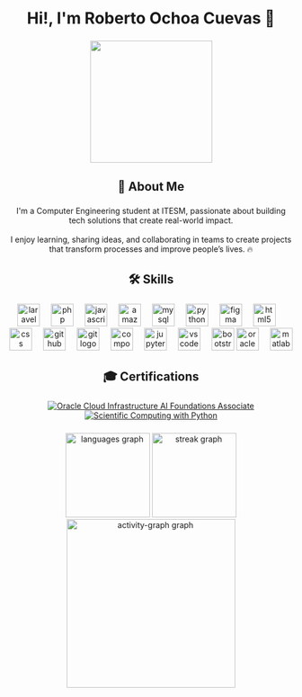 <h1 align="center">Hi!, I'm Roberto Ochoa Cuevas 👋</h1>

###

<div align="center">
  <img height="217" src="https://pbs.twimg.com/media/FNVyspAXwAEHS6X.jpg"  />
</div>

###

<h2 align="center">🚀 About Me</h2>

###

<p align="center">I'm a Computer Engineering student at ITESM, passionate about building tech solutions that create real-world impact.<br><br>I enjoy learning, sharing ideas, and collaborating in teams to create projects that transform processes and improve people’s lives. 🔥</p>

###

<h2 align="center">🛠 Skills</h2>

###

<div align="center">
  <img src="https://cdn.jsdelivr.net/gh/devicons/devicon/icons/laravel/laravel-original.svg" height="40" alt="laravel logo"  />
  <img width="12" />
  <img src="https://cdn.jsdelivr.net/gh/devicons/devicon/icons/php/php-original.svg" height="40" alt="php logo"  />
  <img width="12" />
  <img src="https://cdn.jsdelivr.net/gh/devicons/devicon/icons/javascript/javascript-original.svg" height="40" alt="javascript logo"  />
  <img width="12" />
  <img src="https://skillicons.dev/icons?i=aws" height="40" alt="amazonwebservices logo"  />
  <img width="12" />
  <img src="https://cdn.jsdelivr.net/gh/devicons/devicon/icons/mysql/mysql-original.svg" height="40" alt="mysql logo"  />
  <img width="12" />
  <img src="https://cdn.jsdelivr.net/gh/devicons/devicon/icons/python/python-original.svg" height="40" alt="python logo"  />
  <img width="12" />
  <img src="https://cdn.jsdelivr.net/gh/devicons/devicon/icons/figma/figma-original.svg" height="40" alt="figma logo"  />
  <img width="12" />
  <img src="https://cdn.jsdelivr.net/gh/devicons/devicon/icons/html5/html5-original.svg" height="40" alt="html5 logo"  />
  <img width="12" />
  <img src="https://cdn.jsdelivr.net/gh/devicons/devicon/icons/css3/css3-original.svg" height="40" alt="css logo"  />
  <img width="12" />
  <img src="https://cdn.jsdelivr.net/gh/devicons/devicon/icons/github/github-original.svg" height="40" alt="github logo"  />
  <img width="12" />
  <img src="https://cdn.jsdelivr.net/gh/devicons/devicon/icons/git/git-original.svg" height="40" alt="git logo"  />
  <img width="12" />
  <img src="https://cdn.jsdelivr.net/gh/devicons/devicon/icons/composer/composer-original.svg" height="40" alt="composer logo"  />
  <img width="12" />
  <img src="https://cdn.jsdelivr.net/gh/devicons/devicon/icons/jupyter/jupyter-original.svg" height="40" alt="jupyter logo"  />
  <img width="12" />
  <img src="https://cdn.jsdelivr.net/gh/devicons/devicon/icons/vscode/vscode-original.svg" height="40" alt="vscode logo"  />
  <img width="12" />
  <img src="https://cdn.jsdelivr.net/gh/devicons/devicon/icons/bootstrap/bootstrap-original.svg" height="40" alt="bootstrap logo"  />
  <img src="https://cdn.jsdelivr.net/gh/devicons/devicon/icons/oracle/oracle-original.svg" height="40" alt="oracle logo"  />
   <img width="12" />
  <img src="https://cdn.jsdelivr.net/gh/devicons/devicon/icons/matlab/matlab-original.svg" height="40" alt="matlab logo"  />
</div>

###

<h2 align="center">🎓 Certifications</h2>

###

<div align="center">

  <!-- Oracle Cloud Infrastructure 2025 Certified AI Foundations Associate -->
  <a href="https://catalog-education.oracle.com/pls/certview/sharebadge?id=46B3EB051D6CEF0D93DEF3F12E5AB8EE575B340791D0138E47CF3472E07DF143" target="_blank">
    <img src="https://img.shields.io/badge/Oracle%20Cloud%20Infrastructure%20AI%20Foundations%20Associate-FF0000?style=for-the-badge&logo=oracle&logoColor=white" alt="Oracle Cloud Infrastructure AI Foundations Associate"/>
  </a>

  <!-- Scientific Computing with Python -->
  <a href="https://freecodecamp.org/certification/robertoochoacuevas/scientific-computing-with-python-v7" target="_blank">
    <img src="https://img.shields.io/badge/Scientific%20Computing%20with%20Python-0A0A23?style=for-the-badge&logo=python&logoColor=white" alt="Scientific Computing with Python"/>
  </a>

</div>
  
###

<div align="center">
  <img src="https://github-readme-stats.vercel.app/api/top-langs?username=Roberto0611&locale=en&hide_title=false&layout=compact&card_width=320&langs_count=5&theme=dark&hide_border=false&order=2" height="150" alt="languages graph"  />
  <img src="https://streak-stats.demolab.com?user=Roberto0611&locale=en&mode=daily&theme=dark&hide_border=false&border_radius=5&order=3" height="150" alt="streak graph"  />
  <img src="https://github-readme-activity-graph.vercel.app/graph?username=Roberto0611&radius=16&theme=github-dark&area=true&order=5" height="300" alt="activity-graph graph"  />
</div>

###

